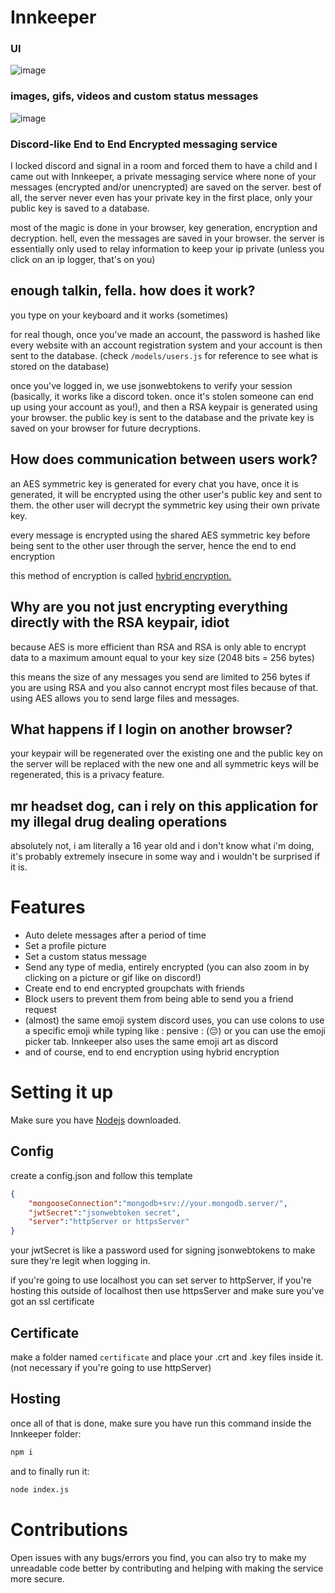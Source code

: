 # Innkeeper
### UI
![image](https://github.com/user-attachments/assets/50e60f51-9144-47e8-a928-c4c2a54c03e7)

### images, gifs, videos and custom status messages
![image](https://github.com/user-attachments/assets/6ac43ef1-44f3-4507-b711-3c71cef6abcb)


### **Discord-like End to End Encrypted messaging service**

I locked discord and signal in a room and forced them to have a child and I came out with Innkeeper, a private messaging service where none of your messages (encrypted and/or unencrypted) are saved on the server. best of all, the server never even has your private key in the first place, only your public key is saved to a database.

most of the magic is done in your browser, key generation, encryption and decryption. hell, even the messages are saved in your browser. the server is essentially only used to relay information to keep your ip private (unless you click on an ip logger, that's on you)

## enough talkin, fella. how does it work?

you type on your keyboard and it works (sometimes)

for real though, once you've made an account, the password is hashed like every website with an account registration system and your account is then sent to the database. (check `/models/users.js` for reference to see what is stored on the database)

once you've logged in, we use jsonwebtokens to verify your session (basically, it works like a discord token. once it's stolen someone can end up using your account as you!), and then a RSA keypair is generated using your browser. the public key is sent to the database and the private key is saved on your browser for future decryptions.

## How does communication between users work?

an AES symmetric key is generated for every chat you have, once it is generated, it will be encrypted using the other user's public key and sent to them. the other user will decrypt the symmetric key using their own private key.

every message is encrypted using the shared AES symmetric key before being sent to the other user through the server, hence the end to end encryption

this method of encryption is called [hybrid encryption.](https://en.wikipedia.org/wiki/Hybrid_cryptosystem)

## Why are you not just encrypting everything directly with the RSA keypair, idiot

because AES is more efficient than RSA and RSA is only able to encrypt data to a maximum amount equal to your key size (2048 bits = 256 bytes)

this means the size of any messages you send are limited to 256 bytes if you are using RSA and you also cannot encrypt most files because of that. using AES allows you to send large files and messages.

## What happens if I login on another browser?

your keypair will be regenerated over the existing one and the public key on the server will be replaced with the new one and all symmetric keys will be regenerated, this is a privacy feature.

## mr headset dog, can i rely on this application for my illegal drug dealing operations

absolutely not, i am literally a 16 year old and i don't know what i'm doing, it's probably extremely insecure in some way and i wouldn't be surprised if it is.


# Features

* Auto delete messages after a period of time
* Set a profile picture
* Set a custom status message
* Send any type of media, entirely encrypted (you can also zoom in by clicking on a picture or gif like on discord!)
* Create end to end encrypted groupchats with friends
* Block users to prevent them from being able to send you a friend request
* (almost) the same emoji system discord uses, you can use colons to use a specific emoji while typing like : pensive : (😔) or you can use the emoji picker tab. Innkeeper also uses the same emoji art as discord
* and of course, end to end encryption using hybrid encryption

# Setting it up

Make sure you have [Nodejs](https://nodejs.org/en) downloaded.

## Config

create a config.json and follow this template

```json
{
    "mongooseConnection":"mongodb+srv://your.mongodb.server/",
    "jwtSecret":"jsonwebtoken secret",
    "server":"httpServer or httpsServer"
}
```

your jwtSecret is like a password used for signing jsonwebtokens to make sure they're legit when logging in.

if you're going to use localhost you can set server to httpServer, if you're hosting this outside of localhost then use httpsServer and make sure you've got an ssl certificate

## Certificate

make a folder named `certificate` and place your .crt and .key files inside it. (not necessary if you're going to use httpServer)

## Hosting

once all of that is done, make sure you have run this command inside the Innkeeper folder:

```bash
npm i
```

and to finally run it:

```bash
node index.js
```

# Contributions

Open issues with any bugs/errors you find, you can also try to make my unreadable code better by contributing and helping with making the service more secure.
